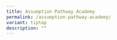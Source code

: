 ```yaml
---
title: Assumption Pathway Academy
permalink: /assumption-pathway-academy/
variant: tiptap
description: ""
---
```

